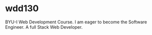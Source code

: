 # wdd130
BYU-I Web Development Course. 
I am eager to become the Software Engineer. A full Stack Web Developer.
